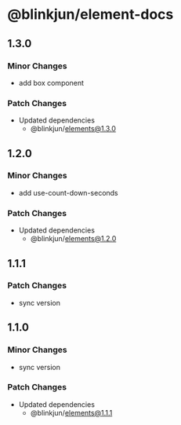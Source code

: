 # @blinkjun/element-docs

## 1.3.0

### Minor Changes

-   add box component

### Patch Changes

-   Updated dependencies
    -   @blinkjun/elements@1.3.0

## 1.2.0

### Minor Changes

-   add use-count-down-seconds

### Patch Changes

-   Updated dependencies
    -   @blinkjun/elements@1.2.0

## 1.1.1

### Patch Changes

-   sync version

## 1.1.0

### Minor Changes

-   sync version

### Patch Changes

-   Updated dependencies
    -   @blinkjun/elements@1.1.1

